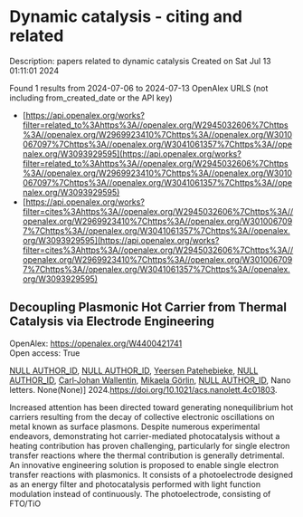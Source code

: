 # Dynamic catalysis - citing and related
Description: papers related to dynamic catalysis
Created on Sat Jul 13 01:11:01 2024

Found 1 results from 2024-07-06 to 2024-07-13
OpenAlex URLS (not including from_created_date or the API key)
- [https://api.openalex.org/works?filter=related_to%3Ahttps%3A//openalex.org/W2945032606%7Chttps%3A//openalex.org/W2969923410%7Chttps%3A//openalex.org/W3010067097%7Chttps%3A//openalex.org/W3041061357%7Chttps%3A//openalex.org/W3093929595](https://api.openalex.org/works?filter=related_to%3Ahttps%3A//openalex.org/W2945032606%7Chttps%3A//openalex.org/W2969923410%7Chttps%3A//openalex.org/W3010067097%7Chttps%3A//openalex.org/W3041061357%7Chttps%3A//openalex.org/W3093929595)
- [https://api.openalex.org/works?filter=cites%3Ahttps%3A//openalex.org/W2945032606%7Chttps%3A//openalex.org/W2969923410%7Chttps%3A//openalex.org/W3010067097%7Chttps%3A//openalex.org/W3041061357%7Chttps%3A//openalex.org/W3093929595](https://api.openalex.org/works?filter=cites%3Ahttps%3A//openalex.org/W2945032606%7Chttps%3A//openalex.org/W2969923410%7Chttps%3A//openalex.org/W3010067097%7Chttps%3A//openalex.org/W3041061357%7Chttps%3A//openalex.org/W3093929595)

## Decoupling Plasmonic Hot Carrier from Thermal Catalysis via Electrode Engineering   

OpenAlex: https://openalex.org/W4400421741    
Open access: True
    
[NULL AUTHOR_ID](https://openalex.org/A9999999999), [NULL AUTHOR_ID](https://openalex.org/A9999999999), [Yeersen Patehebieke](https://openalex.org/A5060648122), [NULL AUTHOR_ID](https://openalex.org/A9999999999), [Carl‐Johan Wallentin](https://openalex.org/A5017286408), [Mikaela Görlin](https://openalex.org/A5016240919), [NULL AUTHOR_ID](https://openalex.org/A9999999999), Nano letters. None(None)] 2024.https://doi.org/10.1021/acs.nanolett.4c01803.
    
Increased attention has been directed toward generating nonequilibrium hot carriers resulting from the decay of collective electronic oscillations on metal known as surface plasmons. Despite numerous experimental endeavors, demonstrating hot carrier-mediated photocatalysis without a heating contribution has proven challenging, particularly for single electron transfer reactions where the thermal contribution is generally detrimental. An innovative engineering solution is proposed to enable single electron transfer reactions with plasmonics. It consists of a photoelectrode designed as an energy filter and photocatalysis performed with light function modulation instead of continuously. The photoelectrode, consisting of FTO/TiO    

    
